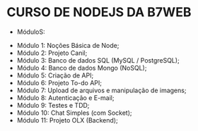 # CURSO DE NODEJS DA B7WEB
- MóduloS: 
 * Módulo 1: Noções Básica de Node;
 * Módulo 2: Projeto Canil;
 * Módulo 3: Banco de dados SQL (MySQL / PostgreSQL);
 * Módulo 4: Banco de dados Mongo (NoSQL);
 * Módulo 5: Criação de API;
 * Módulo 6: Projeto To-do API;
 * Módulo 7: Upload de arquivos e manipulação de imagens;
 * Módulo 8: Autenticação e E-mail;
 * Módulo 9: Testes e TDD;
 * Módulo 10: Chat Simples (com Socket);
 * Módulo 11: Projeto OLX (Backend); 